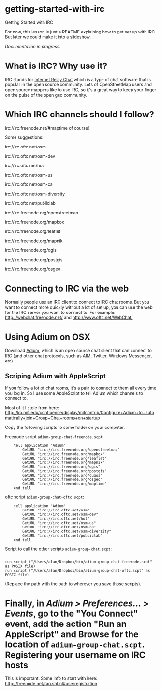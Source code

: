 getting-started-with-irc
========================

Getting Started with IRC

For now, this lesson is just a README explaining how to get set up with IRC. But later we could make it into a slideshow.

*Documentation in progress.*

What is IRC? Why use it?
========================

IRC stands for [Internet Relay Chat](http://en.wikipedia.org/wiki/Internet_Relay_Chat) which is a type of chat software that is popular in the open source community. Lots of OpenStreetMap users and open source mappers like to use IRC, so it's a great way to keep your finger on the pulse of the open geo community.

Which IRC channels should I follow?
========================

irc://irc.freenode.net/#maptime of course!

Some suggestions:

irc://irc.oftc.net/osm

irc://irc.oftc.net/osm-dev
irc://irc.oftc.net/hot
irc://irc.oftc.net/osm-us
irc://irc.oftc.net/osm-ca
irc://irc.oftc.net/osm-diversity
irc://irc.oftc.net/publiclabirc://irc.freenode.org/openstreetmap
irc://irc.freenode.org/mapbox
irc://irc.freenode.org/leaflet
irc://irc.freenode.org/mapnik
irc://irc.freenode.org/qgis
irc://irc.freenode.org/postgis
irc://irc.freenode.org/osgeo

Connecting to IRC via the web
========================

Normally people use an IRC client to connect to IRC chat rooms. But you want to connect more quickly without a lot of set up, you can use the web for the IRC server you want to connect to. For example: http://webchat.freenode.net/ and http://www.oftc.net/WebChat/


Using Adium on OSX
==================

Download [Adium](https://adium.im/), which is an open source chat client that can connect to IRC (and other chat protocols, such as AIM, Twitter, Windows Messenger, etc).


Scriping Adium with AppleScript
-------------------------------

If you follow a lot of chat rooms, it's a pain to connect to them all every time you log in. So I use some AppleScript to tell Adium which channels to connect to.

Most of it I stole from here: http://kb.mit.edu/confluence/display/mitcontrib/Configure+Adium+to+automatically+join+Group+Chat+rooms+on+startup

Copy the following scripts to some folder on your computer.

Freenode script `adium-group-chat-freenode.scpt`:

```
	tell application "Adium"		GetURL "irc://irc.freenode.org/openstreetmap"		GetURL "irc://irc.freenode.org/mapbox"		GetURL "irc://irc.freenode.org/leaflet"		GetURL "irc://irc.freenode.org/mapnik"		GetURL "irc://irc.freenode.org/qgis"		GetURL "irc://irc.freenode.org/postgis"		GetURL "irc://irc.freenode.org/cugos"		GetURL "irc://irc.freenode.org/osgeo"		GetURL "irc://irc.freenode.org/maptime"	end tell
```
oftc script `adium-group-chat-oftc.scpt`:

```	tell application "Adium"		GetURL "irc://irc.oftc.net/osm"		GetURL "irc://irc.oftc.net/osm-dev"		GetURL "irc://irc.oftc.net/hot"		GetURL "irc://irc.oftc.net/osm-us"		GetURL "irc://irc.oftc.net/osm-ca"		GetURL "irc://irc.oftc.net/osm-diversity"		GetURL "irc://irc.oftc.net/publiclab"	end tell
```
Script to call the other scripts `adium-group-chat.scpt`:
```
run script ("/Users/alan/Dropbox/bin/adium-group-chat-freenode.scpt" as POSIX file)run script ("/Users/alan/Dropbox/bin/adium-group-chat-oftc.scpt" as POSIX file)
```
(Replace the path with the path to wherever you save those scripts).

Finally, in _Adium > Preferences... > Events_, go to the "You Connect" event, add the action "Run an AppleScript" and Browse for the location of `adium-group-chat.scpt`.
Registering your username on IRC hosts
===================
This is important. Some info to start with here: http://freenode.net/faq.shtml#userregistration
